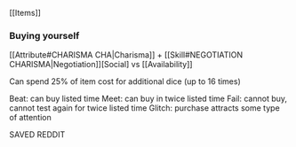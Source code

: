 [[Items]]

### Buying yourself
[[Attribute#CHARISMA CHA|Charisma]] + [[Skill#NEGOTIATION CHARISMA|Negotiation]][Social] vs [[Availability]]

Can spend 25% of item cost for additional dice (up to 16 times)

Beat: can buy listed time
Meet: can buy in twice listed time
Fail: cannot buy, cannot test again for twice listed time
Glitch: purchase attracts some type of attention




SAVED REDDIT